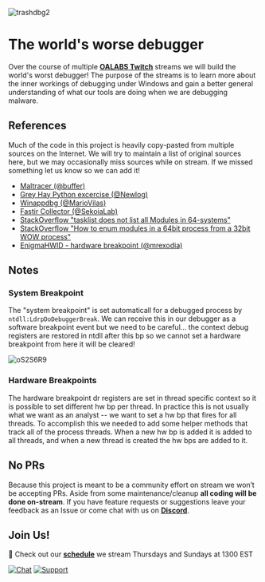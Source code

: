 ![trashdbg2](https://user-images.githubusercontent.com/5906222/152447843-d8c87119-ff0e-4570-b18c-741cee3187fe.png)


# The world's worse debugger

Over the course of multiple [**OALABS Twitch**](https://www.twitch.tv/oalabslive) streams we will build the world's worst debugger! The purpose of the streams is to learn more about the inner workings of debugging under Windows and gain a better general understanding of what our tools are doing when we are debugging malware.

## References

Much of the code in this project is heavily copy-pasted from multiple sources on the Internet. We will try to maintain a list of original sources here, but we may occasionally miss sources while on stream. If we missed something let us know so we can add it!
- [Maltracer (@buffer)](https://github.com/buffer/maltracer/blob/master/maltracer.py)
- [Grey Hay Python excercise (@Newlog)](https://github.com/newlog/exploiting/tree/e47984001616cf45fba537698ac1e87a3afbc8ae/training/windows/gray_hat_python/1/custom_debugger)
- [Winappdbg (@MarioVilas)](https://github.com/MarioVilas/winappdbg/blob/master/winappdbg/win32/defines.py)
- [Fastir Collector (@SekoiaLab)](https://github.com/SekoiaLab/Fastir_Collector/blob/master/memory/mem.py)
- [StackOverflow "tasklist does not list all Modules in 64-systems"](https://stackoverflow.com/questions/17474574/tasklist-does-not-list-all-modules-in-64-systems/17477833#17477833)
- [StackOverflow "How to enum modules in a 64bit process from a 32bit WOW process"](https://stackoverflow.com/questions/3801517/how-to-enum-modules-in-a-64bit-process-from-a-32bit-wow-process)
- [EnigmaHWID - hardware breakpoint (@mrexodia)](https://bitbucket.org/mrexodia/enigmahwid/src/master/hwbp.cpp)

## Notes
### System Breakpoint
The "system breakpoint" is set automaticall for a debugged process by `ntdll:LdrpDoDebuggerBreak`. We can receive this in our debugger as a software breakpoint event but we need to be careful... the context debug registers are restored in ntdll after this bp so we cannot set a hardware breakpoint from here it will be cleared!

![oS2S6R9](https://user-images.githubusercontent.com/5906222/153781429-b65d476d-9385-4191-abf9-7b0d6465f8ec.png)

### Hardware Breakpoints
The hardware breakpoint dr registers are set in thread specific context so it is possible to set different hw bp per thread. In practice this is not usually what we want as an analyst -- we want to set a hw bp that fires for all threads. To accomplish this we needed to add some helper methods that track all of the process threads. When a new hw bp is added it is added to all threads, and when a new thread is created the hw bps are added to it.


## No PRs
Because this project is meant to be a community effort on stream we won’t be accepting PRs. Aside from some maintenance/cleanup **all coding will be done on-stream**. If you have feature requests or suggestions leave your feedback as an Issue or come chat with us on [**Discord**](https://discord.gg/UWdMC3W2qn).

## Join Us!
 💖 Check out our [**schedule**](https://www.twitch.tv/oalabslive/schedule) we stream Thursdays and Sundays at 1300 EST

[![Chat](https://img.shields.io/badge/Chat-Discord-blueviolet)](https://discord.gg/UWdMC3W2qn) [![Support](https://img.shields.io/badge/Support-Patreon-FF424D)](https://www.patreon.com/oalabs)
